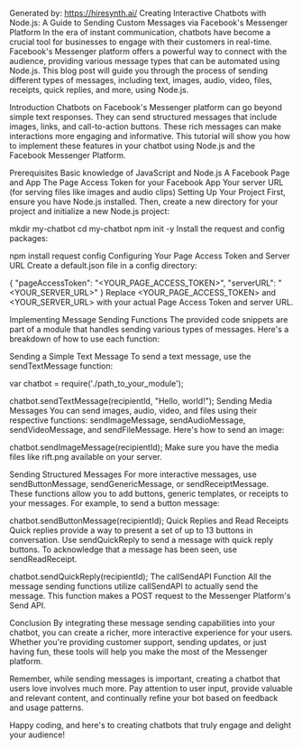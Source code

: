 Generated by: https://hiresynth.ai/ 
Creating Interactive Chatbots with Node.js: A Guide to Sending Custom Messages via Facebook's Messenger Platform
In the era of instant communication, chatbots have become a crucial tool for businesses to engage with their customers in real-time. Facebook's Messenger platform offers a powerful way to connect with the audience, providing various message types that can be automated using Node.js. This blog post will guide you through the process of sending different types of messages, including text, images, audio, video, files, receipts, quick replies, and more, using Node.js.

Introduction
Chatbots on Facebook's Messenger platform can go beyond simple text responses. They can send structured messages that include images, links, and call-to-action buttons. These rich messages can make interactions more engaging and informative. This tutorial will show you how to implement these features in your chatbot using Node.js and the Facebook Messenger Platform.

Prerequisites
Basic knowledge of JavaScript and Node.js
A Facebook Page and App
The Page Access Token for your Facebook App
Your server URL (for serving files like images and audio clips)
Setting Up Your Project
First, ensure you have Node.js installed. Then, create a new directory for your project and initialize a new Node.js project:

mkdir my-chatbot
cd my-chatbot
npm init -y
Install the request and config packages:

npm install request config
Configuring Your Page Access Token and Server URL
Create a default.json file in a config directory:

{
  "pageAccessToken": "<YOUR_PAGE_ACCESS_TOKEN>",
  "serverURL": "<YOUR_SERVER_URL>"
}
Replace <YOUR_PAGE_ACCESS_TOKEN> and <YOUR_SERVER_URL> with your actual Page Access Token and server URL.

Implementing Message Sending Functions
The provided code snippets are part of a module that handles sending various types of messages. Here's a breakdown of how to use each function:

Sending a Simple Text Message
To send a text message, use the sendTextMessage function:

var chatbot = require('./path_to_your_module');

chatbot.sendTextMessage(recipientId, "Hello, world!");
Sending Media Messages
You can send images, audio, video, and files using their respective functions: sendImageMessage, sendAudioMessage, sendVideoMessage, and sendFileMessage. Here's how to send an image:

chatbot.sendImageMessage(recipientId);
Make sure you have the media files like rift.png available on your server.

Sending Structured Messages
For more interactive messages, use sendButtonMessage, sendGenericMessage, or sendReceiptMessage. These functions allow you to add buttons, generic templates, or receipts to your messages. For example, to send a button message:

chatbot.sendButtonMessage(recipientId);
Quick Replies and Read Receipts
Quick replies provide a way to present a set of up to 13 buttons in conversation. Use sendQuickReply to send a message with quick reply buttons. To acknowledge that a message has been seen, use sendReadReceipt.

chatbot.sendQuickReply(recipientId);
The callSendAPI Function
All the message sending functions utilize callSendAPI to actually send the message. This function makes a POST request to the Messenger Platform's Send API.




Conclusion
By integrating these message sending capabilities into your chatbot, you can create a richer, more interactive experience for your users. Whether you're providing customer support, sending updates, or just having fun, these tools will help you make the most of the Messenger platform.

Remember, while sending messages is important, creating a chatbot that users love involves much more. Pay attention to user input, provide valuable and relevant content, and continually refine your bot based on feedback and usage patterns.

Happy coding, and here's to creating chatbots that truly engage and delight your audience!
